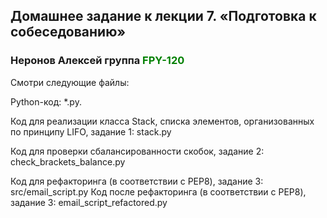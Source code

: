 ## Домашнее задание к лекции 7. «Подготовка к собеседованию»

### Неронов Алексей группа <span style="color:green">**FPY-120**</span>

Смотри следующие файлы:

Python-код: *.py.

Код для реализации класса Stack, списка элементов, организованных по принципу LIFO, задание 1: stack.py

Код для проверки сбалансированности скобок, задание 2: check_brackets_balance.py

Код для рефакторинга (в соответствии с PEP8), задание 3: src/email_script.py
Код после рефакторинга (в соответствии с PEP8), задание 3: email_script_refactored.py